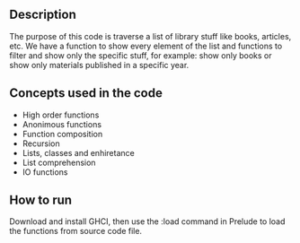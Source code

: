 ## Description
The purpose of this code is traverse a list of library stuff like books, articles, etc. We have a function to show every element of the list and functions to filter and show only the specific stuff, for example: show only books or show only materials published in a specific year.

## Concepts used in the code
- High order functions
- Anonimous functions
- Function composition
- Recursion
- Lists, classes and enhiretance
- List comprehension
- IO functions

## How to run
Download and install GHCI, then use the :load command in Prelude to load the functions from source code file.